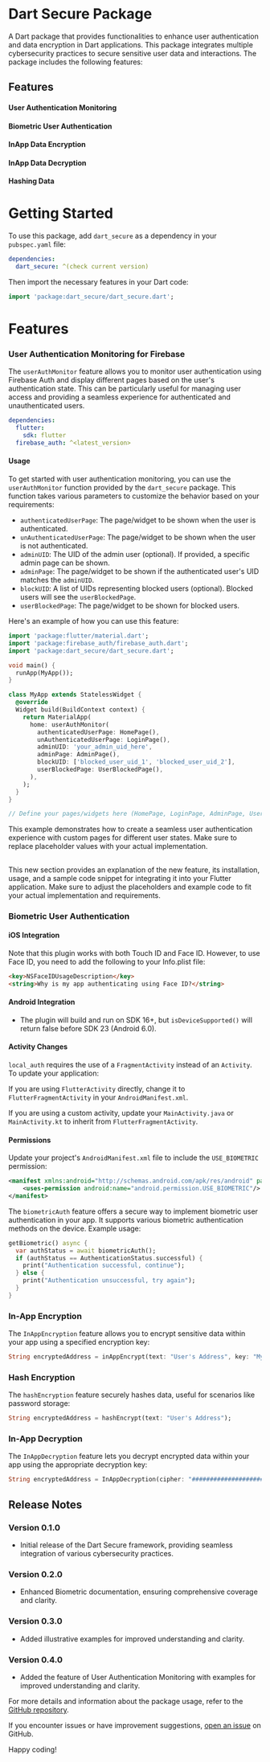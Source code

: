 # Dart Secure Package

A Dart package that provides functionalities to enhance user authentication and data encryption in Dart applications. This package integrates multiple cybersecurity practices to secure sensitive user data and interactions. The package includes the following features:
## Features
#### User Authentication Monitoring
#### Biometric User Authentication
#### InApp Data Encryption
#### InApp Data Decryption
#### Hashing Data

##
# Getting Started

To use this package, add `dart_secure` as a dependency in your `pubspec.yaml` file:

```yaml
dependencies:
  dart_secure: ^(check current version)
```

Then import the necessary features in your Dart code:

```dart
import 'package:dart_secure/dart_secure.dart';
```

###
# Features
###
### User Authentication Monitoring for Firebase 

The `userAuthMonitor` feature allows you to monitor user authentication using Firebase Auth and display different pages based on the user's authentication state. This can be particularly useful for managing user access and providing a seamless experience for authenticated and unauthenticated users.


```yaml
dependencies:
  flutter:
    sdk: flutter
  firebase_auth: ^<latest_version>
```

#### Usage

To get started with user authentication monitoring, you can use the `userAuthMonitor` function provided by the `dart_secure` package. This function takes various parameters to customize the behavior based on your requirements:

- `authenticatedUserPage`: The page/widget to be shown when the user is authenticated.
- `unAuthenticatedUserPage`: The page/widget to be shown when the user is not authenticated.
- `adminUID`: The UID of the admin user (optional). If provided, a specific admin page can be shown.
- `adminPage`: The page/widget to be shown if the authenticated user's UID matches the `adminUID`.
- `blockUID`: A list of UIDs representing blocked users (optional). Blocked users will see the `userBlockedPage`.
- `userBlockedPage`: The page/widget to be shown for blocked users.

Here's an example of how you can use this feature:

```dart
import 'package:flutter/material.dart';
import 'package:firebase_auth/firebase_auth.dart';
import 'package:dart_secure/dart_secure.dart';

void main() {
  runApp(MyApp());
}

class MyApp extends StatelessWidget {
  @override
  Widget build(BuildContext context) {
    return MaterialApp(
      home: userAuthMonitor(
        authenticatedUserPage: HomePage(),
        unAuthenticatedUserPage: LoginPage(),
        adminUID: 'your_admin_uid_here',
        adminPage: AdminPage(),
        blockUID: ['blocked_user_uid_1', 'blocked_user_uid_2'],
        userBlockedPage: UserBlockedPage(),
      ),
    );
  }
}

// Define your pages/widgets here (HomePage, LoginPage, AdminPage, UserBlockedPage).
```

This example demonstrates how to create a seamless user authentication experience with custom pages for different user states. Make sure to replace placeholder values with your actual implementation.

##

This new section provides an explanation of the new feature, its installation, usage, and a sample code snippet for integrating it into your Flutter application. Make sure to adjust the placeholders and example code to fit your actual implementation and requirements.

### Biometric User Authentication

#### iOS Integration

Note that this plugin works with both Touch ID and Face ID. However, to use Face ID, you need to add the following to your Info.plist file:

```markdown
<key>NSFaceIDUsageDescription</key>
<string>Why is my app authenticating using Face ID?</string>
```

#### Android Integration

- The plugin will build and run on SDK 16+, but `isDeviceSupported()` will return false before SDK 23 (Android 6.0).

#### Activity Changes

`local_auth` requires the use of a `FragmentActivity` instead of an `Activity`. To update your application:

If you are using `FlutterActivity` directly, change it to `FlutterFragmentActivity` in your `AndroidManifest.xml`.

If you are using a custom activity, update your `MainActivity.java` or `MainActivity.kt` to inherit from `FlutterFragmentActivity`.

#### Permissions

Update your project's `AndroidManifest.xml` file to include the `USE_BIOMETRIC` permission:

```xml
<manifest xmlns:android="http://schemas.android.com/apk/res/android" package="com.example.app">
    <uses-permission android:name="android.permission.USE_BIOMETRIC"/>
</manifest>
```

The `biometricAuth` feature offers a secure way to implement biometric user authentication in your app. It supports various biometric authentication methods on the device. Example usage:


```dart
getBiometric() async {
  var authStatus = await biometricAuth();
  if (authStatus == AuthenticationStatus.successful) {
    print("Authentication successful, continue");
  } else {
    print("Authentication unsuccessful, try again");
  }
}
```

### In-App Encryption

The `InAppEncryption` feature allows you to encrypt sensitive data within your app using a specified encryption key:

```dart
String encryptedAddress = inAppEncrypt(text: "User's Address", key: "MyUsersAddress");
```

### Hash Encryption

The `hashEncryption` feature securely hashes data, useful for scenarios like password storage:

```dart
String encryptedAddress = hashEncrypt(text: "User's Address");
```

### In-App Decryption

The `InAppDecryption` feature lets you decrypt encrypted data within your app using the appropriate decryption key:

```dart
String encryptedAddress = InAppDecryption(cipher: "######################", key: "MyUsersAddress");
```

## Release Notes

### Version 0.1.0
- Initial release of the Dart Secure framework, providing seamless integration of various cybersecurity practices.

### Version 0.2.0
- Enhanced Biometric documentation, ensuring comprehensive coverage and clarity.

### Version 0.3.0
- Added illustrative examples for improved understanding and clarity.

### Version 0.4.0
- Added the feature of User Authentication Monitoring with examples for improved understanding and clarity.



For more details and information about the package usage, refer to the [GitHub repository](https://github.com/Syf-Almjd/dart_secure).

If you encounter issues or have improvement suggestions, [open an issue](https://github.com/Syf-Almjd/dart_secure/issues) on GitHub.

Happy coding!
